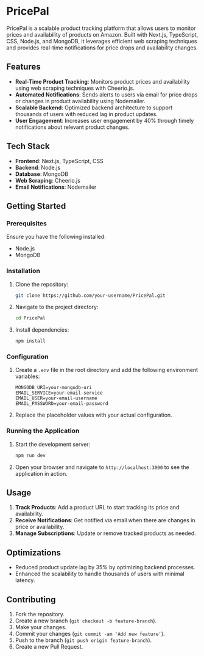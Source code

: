 
# PricePal

PricePal is a scalable product tracking platform that allows users to monitor prices and availability of products on Amazon. Built with Next.js, TypeScript, CSS, Node.js, and MongoDB, it leverages efficient web scraping techniques and provides real-time notifications for price drops and availability changes.

## Features

- **Real-Time Product Tracking**: Monitors product prices and availability using web scraping techniques with Cheerio.js.
- **Automated Notifications**: Sends alerts to users via email for price drops or changes in product availability using Nodemailer.
- **Scalable Backend**: Optimized backend architecture to support thousands of users with reduced lag in product updates.
- **User Engagement**: Increases user engagement by 40% through timely notifications about relevant product changes.

## Tech Stack

- **Frontend**: Next.js, TypeScript, CSS
- **Backend**: Node.js
- **Database**: MongoDB
- **Web Scraping**: Cheerio.js
- **Email Notifications**: Nodemailer

## Getting Started

### Prerequisites

Ensure you have the following installed:

- Node.js
- MongoDB

### Installation

1. Clone the repository:
   ```bash
   git clone https://github.com/your-username/PricePal.git
   ```
2. Navigate to the project directory:
   ```bash
   cd PricePal
   ```
3. Install dependencies:
   ```bash
   npm install
   ```

### Configuration

1. Create a `.env` file in the root directory and add the following environment variables:
   ```
   MONGODB_URI=your-mongodb-uri
   EMAIL_SERVICE=your-email-service
   EMAIL_USER=your-email-username
   EMAIL_PASSWORD=your-email-password
   ```
   
2. Replace the placeholder values with your actual configuration.

### Running the Application

1. Start the development server:
   ```bash
   npm run dev
   ```
2. Open your browser and navigate to `http://localhost:3000` to see the application in action.

## Usage

1. **Track Products**: Add a product URL to start tracking its price and availability.
2. **Receive Notifications**: Get notified via email when there are changes in price or availability.
3. **Manage Subscriptions**: Update or remove tracked products as needed.

## Optimizations

- Reduced product update lag by 35% by optimizing backend processes.
- Enhanced the scalability to handle thousands of users with minimal latency.

## Contributing

1. Fork the repository.
2. Create a new branch (`git checkout -b feature-branch`).
3. Make your changes.
4. Commit your changes (`git commit -am 'Add new feature'`).
5. Push to the branch (`git push origin feature-branch`).
6. Create a new Pull Request.


